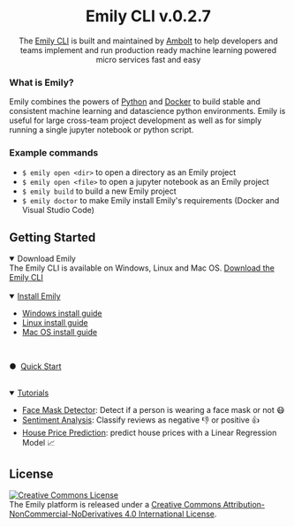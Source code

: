 <div align="center">
<h1>Emily CLI v.0.2.7</h1>
The <a href="https://ambolt.io/emily-ai/">Emily CLI</a> is built and maintained by <a href="https://ambolt.io/">Ambolt</a> to help developers and teams implement and run production ready machine learning powered micro services fast and easy
</div>

### What is Emily?
Emily combines the powers of [Python](https://www.python.org/) and [Docker](https://www.docker.com/) to build stable and consistent machine learning and datascience python environments. Emily is useful for large cross-team project development as well as for simply running a single jupyter notebook or python script.

### Example commands
- ``$ emily open <dir>`` to open a directory as an Emily project 
- ``$ emily open <file>`` to open a jupyter notebook as an Emily project  
- ``$ emily build`` to build a new Emily project 
- ``$ emily doctor`` to make Emily install Emily's requirements (Docker and Visual Studio Code)


## Getting Started
<details open>
<summary>Download Emily</summary>
The Emily CLI is available on Windows, Linux and Mac OS. <a href="https://github.com/amboltio/emily-cli/releases/latest">Download the Emily CLI</a> 
</details>
<br>

<details open>
<summary><a href="https://github.com/amboltio/emily-cli/wiki/Install-Emily">Install Emily</a></summary>
<ul>
<li><a href="https://github.com/amboltio/emily-cli/wiki/How-to-install-Emily-on-Windows">Windows install guide</a>   
<li><a href="https://github.com/amboltio/emily-cli/wiki/How-to-install-Emily-on-Linux">Linux install guide</a>   
<li><a href="https://github.com/amboltio/emily-cli/wiki/How-to-install-emily-on-Mac">Mac OS install guide</a>   
</ul>
</details>
<br>

● &nbsp;<a href="https://github.com/amboltio/emily-cli/wiki/Quick-Start">Quick Start</a>

<br>
<details open>
<summary><a href="https://github.com/amboltio/emily-cli/wiki/Tutorials">Tutorials</a></summary>

* [Face Mask Detector](https://github.com/amboltio/emily-cli/tree/Release-v0.2.7/tutorials/face-mask-detector): Detect if a person is wearing a face mask or not 😷
* [Sentiment Analysis](https://github.com/amboltio/emily-cli/tree/Release-v0.2.7/tutorials/sentiment-analysis): Classify reviews as negative 👎 or positive 👍  
* [House Price Prediction](https://github.com/amboltio/emily-cli/tree/Release-v0.2.7/tutorials/house-price-prediction): predict house prices with a Linear Regression Model 📈 
</details>

## License
<a rel="license" href="http://creativecommons.org/licenses/by-nc-nd/4.0/"><img alt="Creative Commons License" style="border-width:0" src="https://i.creativecommons.org/l/by-nc-nd/4.0/88x31.png" /></a><br />The Emily platform is released under a <a rel="license" href="http://creativecommons.org/licenses/by-nc-nd/4.0/">Creative Commons Attribution-NonCommercial-NoDerivatives 4.0 International License</a>.
